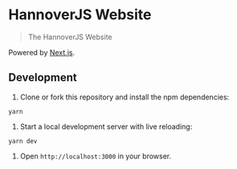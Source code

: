 # HannoverJS Website

> The HannoverJS Website

Powered by [Next.js](https://github.com/zeit/next.js/).

## Development

1. Clone or fork this repository and install the npm dependencies:
```
yarn
```

1. Start a local development server with live reloading:
```
yarn dev
```

1. Open `http://localhost:3000` in your browser.
